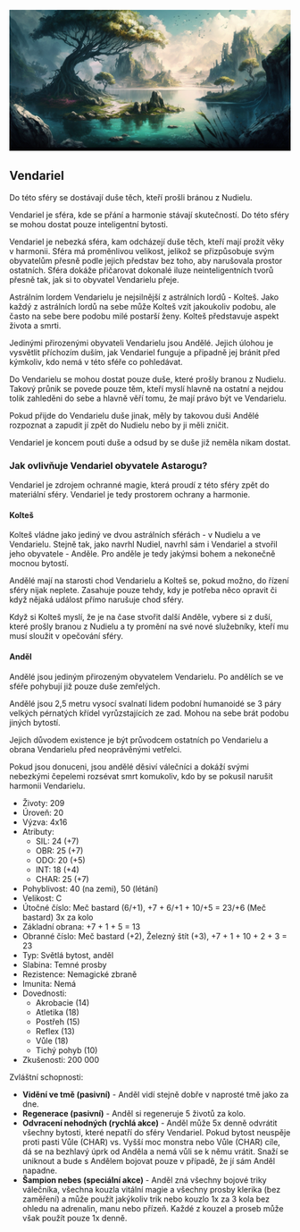 ![Krajina Vendarielu](../../public/img/astral_spheres/vendariel.png)

## Vendariel

Do této sféry se dostávají duše těch, kteří prošli bránou z Nudielu.

Vendariel je sféra, kde se přání a harmonie stávají skutečností. Do této sféry se mohou dostat pouze inteligentní bytosti.

Vendariel je nebezká sféra, kam odcházejí duše těch, kteří mají prožít věky v harmonii. Sféra má proměnlivou velikost, jelikož se přizpůsobuje svým obyvatelům přesně podle jejich představ bez toho, aby narušovala prostor ostatních. Sféra dokáže přičarovat dokonalé iluze neinteligentních tvorů přesně tak, jak si to obyvatel Vendarielu přeje.

Astrálním lordem Vendarielu je nejsilnější z astrálních lordů - Kolteš. Jako každý z astrálních lordů na sebe může Kolteš vzít jakoukoliv podobu, ale často na sebe bere podobu milé postarší ženy. Kolteš představuje aspekt života a smrti.

Jedinými přirozenými obyvateli Vendarielu jsou Andělé. Jejich úlohou je vysvětlit příchozím duším, jak Vendariel funguje a připadně jej bránit před kýmkoliv, kdo nemá v této sféře co pohledávat.

Do Vendarielu se mohou dostat pouze duše, které prošly branou z Nudielu. Takový průnik se povede pouze těm, kteří myslí hlavně na ostatní a nejdou tolik zahleděni do sebe a hlavně věří tomu, že mají právo být ve Vendarielu.

Pokud přijde do Vendarielu duše jinak, měly by takovou duši Andělé rozpoznat a zapudit jí zpět do Nudielu nebo by ji měli zničit.

Vendariel je koncem pouti duše a odsud by se duše již neměla nikam dostat.

### Jak ovlivňuje Vendariel obyvatele Astarogu?

Vendariel je zdrojem ochranné magie, která proudí z této sféry zpět do materiální sféry. Vendariel je tedy prostorem ochrany a harmonie.

#### Kolteš

Kolteš vládne jako jediný ve dvou astrálních sférách - v Nudielu a ve Vendarielu. Stejně tak, jako navrhl Nudiel, navrhl sám i Vendariel a stvořil jeho obyvatele - Anděle. Pro anděle je tedy jakýmsi bohem a nekonečně mocnou bytostí.

Andělé mají na starosti chod Vendarielu a Kolteš se, pokud možno, do řízení sféry nijak neplete. Zasahuje pouze tehdy, kdy je potřeba něco opravit či když nějaká událost přímo narušuje chod sféry.

Když si Kolteš myslí, že je na čase stvořit další Anděle, vybere si z duší, které prošly branou z Nudielu a ty promění na své nové služebníky, kteří mu musí sloužit v opečování sféry.

#### Anděl

Andělé jsou jediným přirozeným obyvatelem Vendarielu. Po andělích se ve sféře pohybují již pouze duše zemřelých.

Andělé jsou 2,5 metru vysocí svalnatí lidem podobní humanoidé se 3 páry velkých pérnatých křídel vyrůzstajících ze zad. Mohou na sebe brát podobu jiných bytostí.

Jejich důvodem existence je být průvodcem ostatních po Vendarielu a obrana Vendarielu před neoprávěnými vetřelci.

Pokud jsou donuceni, jsou andělé děsiví válečníci a dokáží svými nebezkými čepelemi rozsévat smrt komukoliv, kdo by se pokusil narušit harmonii Vendarielu.

* Životy: 209
* Úroveň: 20
* Výzva: 4x16
* Atributy:
  * SIL: 24 (+7)
  * OBR: 25 (+7)
  * ODO: 20 (+5)
  * INT: 18 (+4)
  * CHAR: 25 (+7)
* Pohyblivost: 40 (na zemi), 50 (létání)
* Velikost: C
* Útočné číslo: Meč bastard (6/+1), +7 + 6/+1 + 10/+5 = 23/+6 (Meč bastard) 3x za kolo
* Základní obrana: +7 + 1 + 5 = 13
* Obranné číslo: Meč bastard (+2), Železný štít (+3), +7 + 1 + 10 + 2 + 3 = 23
* Typ: Světlá bytost, anděl
* Slabina: Temné prosby
* Rezistence: Nemagické zbraně
* Imunita: Nemá
* Dovednosti:
  * Akrobacie (14)
  * Atletika (18)
  * Postřeh (15)
  * Reflex (13)
  * Vůle (18)
  * Tichý pohyb (10)
* Zkušenosti: 200 000

Zvláštní schopnosti:
* **Vidění ve tmě (pasivní)** - Anděl vidí stejně dobře v naprosté tmě jako za dne.
* **Regenerace (pasivní)** - Anděl si regeneruje 5 životů za kolo.
* **Odvracení nehodných (rychlá akce)** - Anděl může 5x denně odvrátit všechny bytosti, které nepatří do sféry Vendariel. Pokud bytost neuspěje proti pasti Vůle (CHAR) vs. Vyšší moc monstra nebo Vůle (CHAR) cíle, dá se na bezhlavý úprk od Anděla a nemá vůli se k němu vrátit. Snaží se uniknout a bude s Andělem bojovat pouze v případě, že jí sám Anděl napadne.
* **Šampion nebes (speciální akce)** - Anděl zná všechny bojové triky válečníka, všechna kouzla vitální magie a všechny prosby klerika (bez zaměření) a může použít jakýkoliv trik nebo kouzlo 1x za 3 kola bez ohledu na adrenalin, manu nebo přízeň. Každé z kouzel a proseb může však použít pouze 1x denně.
